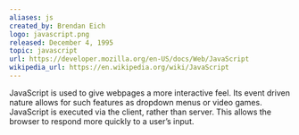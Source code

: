 ```yaml
---
aliases: js
created_by: Brendan Eich
logo: javascript.png
released: December 4, 1995
topic: javascript
url: https://developer.mozilla.org/en-US/docs/Web/JavaScript
wikipedia_url: https://en.wikipedia.org/wiki/JavaScript
---
```

JavaScript is used to give webpages a more interactive feel. Its event driven nature allows for such features as dropdown menus or video games. JavaScript is executed via the client, rather than server. This allows the browser to respond more quickly to a user’s input.